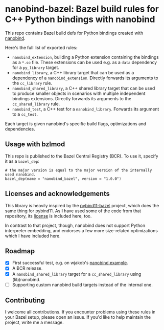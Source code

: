 # nanobind-bazel: Bazel build rules for C++ Python bindings with nanobind

This repo contains Bazel build defs for Python bindings created with [nanobind](https://github.com/wjakob/nanobind).

Here's the full list of exported rules:

- `nanobind_extension`, building a Python extension containing the bindings as a `*.so` file.
These extensions can be used e.g. as a `data` dependency for a `py_library` target.
- `nanobind_library`, a C++ library target that can be used as a dependency of a `nanobind_extension`. Directly forwards its arguments to the `cc_library` rule.
- `nanobind_shared_library`, a C++ shared library target that can be used to
produce smaller objects in scenarios with multiple independent bindings extensions. Directly forwards its arguments to the `cc_shared_library` rule.
- `nanobind_test`, a C++ test for a `nanobind_library`. Forwards its argument to a `cc_test`.

Each target is given nanobind's specific build flags, optimizations and dependencies.

## Usage with bzlmod

This repo is published to the Bazel Central Registry (BCR). To use it, specify it as a `bazel_dep`:

```
# the major version is equal to the major version of the internally used nanobind.
bazel_dep(name = "nanobind_bazel", version = "1.0.0")
```

## Licenses and acknowledgements

This library is heavily inspired by the [pybind11-bazel](https://github.com/pybind/pybind11_bazel) project, which does the same thing for pybind11.
As I have used some of the code from that repository, its [license](pybind11_bazel.LICENSE) is included here, too.

In contrast to that project, though, nanobind does not support Python interpreter embedding, and endorses a few more size-related optimizations which I have included here.

## Roadmap

- [x] First successful test, e.g. on wjakob's [nanobind example](https://github.com/wjakob/nanobind_example).
- [x] A BCR release.
- [x] A `nanobind_shared_library` target for a `cc_shared_library` using (lib)nanobind.
- [ ] Supporting custom nanobind build targets instead of the internal one.

## Contributing

I welcome all contributions.
If you encounter problems using these rules in your Bazel setup, please open an issue.
If you'd like to help maintain the project, write me a message.
